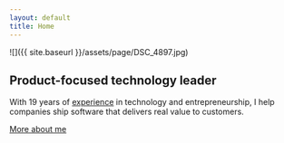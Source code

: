 ```yaml
---
layout: default
title: Home
---
```


![]({{ site.baseurl }}/assets/page/DSC_4897.jpg)

## Product-focused technology leader

With 19 years of [experience](https://www.linkedin.com/in/dealingwith) in technology and entrepreneurship, I help companies ship software that delivers real value to customers.

<a href="{{ site.baseurl }}/about.html" title="About">More about me</a>